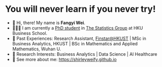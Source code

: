 # You will never learn if you never try!

<!--
**shirleyweify/shirleyweify** is a ✨ _special_ ✨ repository because its `README.md` (this file) appears on your GitHub profile.

Here are some ideas to get you started:

- 🔭 I’m currently working on ...
- 🌱 I’m currently learning ...
- 👯 I’m looking to collaborate on ...
- 🤔 I’m looking for help with ...
- 💬 Ask me about ...
- 📫 How to reach me: ...
- 😄 Pronouns: ...
- ⚡ Fun fact: ...
-->

- 👋 Hi, there! My name is **Fangyi Wei**.
- 👱🏻‍♀️ I am currently a [PhD student](https://www.hkubs.hku.hk/people/wei-fangyi/) in [The Statistics Group](https://hkubs-stat.github.io/) at HKU Business School.
- 📍 Past Experiences: Research Assistant, [Finstar@HKUST](https://finstar.hkust.edu.hk/) | MSc in Business Analytics, HKUST | BSc in Mathematics and Applied Mathematics, Wuhan U.
- 🧐 Research Interests: Business Analytics | Data Science | AI Healthcare
- 🌱 See more about me: https://shirleyweify.github.io
